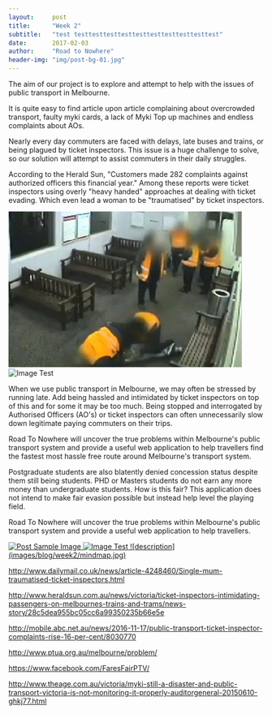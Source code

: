 ```yaml
---
layout:     post
title:      "Week 2"
subtitle:   "test testtesttesttesttesttesttesttesttesttest"
date:       2017-02-03
author:     "Road to Nowhere"
header-img: "img/post-bg-01.jpg"
---
```

 
The aim of our project is to explore and attempt to help with the issues of public transport in Melbourne.

It is quite easy to find article upon article complaining about overcrowded transport, faulty myki cards, a lack of Myki Top up machines and endless complaints about AOs.

Nearly every day commuters are faced with delays, late buses and trains, or being plagued by ticket inspectors. This issue is a huge challenge to solve, so our solution will attempt to assist commuters in their daily struggles.

According to the Herald Sun, "Customers made 282 complaints against authorized officers this financial year." Among these reports were ticket inspectors using overly "heavy handed" approaches at dealing with ticket evading. Which even lead a woman to be "traumatised" by ticket inspectors.

![description](images/blog/week2/heavyhanded.jpg)
<img src="{{ site.baseurl }}/images/blog/week2/heavyhanded.jpg" alt="Image Test">

When we use public transport in Melbourne, we may often be stressed by running late. Add being hassled and intimidated by ticket inspectors on top of this and for some it may be too much. Being stopped and interrogated by Authorised Officers (AO's) or ticket inspectors can often unnecessarily slow down legitimate paying commuters on their trips.


Road To Nowhere will uncover the true problems within Melbourne's public transport system and provide a useful web application to help travellers find the fastest most hassle free route around Melbourne's transport system.

Postgraduate students are also blatently denied concession status despite them still being students. PHD or Masters students do not earn any more money than undergraduate students. How is this fair? This application does not intend to make fair evasion possible but instead help level the playing field.

Road To Nowhere will uncover the true problems within Melbourne's public transport system and provide a useful web application to help travellers.



<a href="#">
    <img src="{{ site.baseurl }}/img/post-sample-image.jpg" alt="Post Sample Image">
    <img src="{{ site.baseurl }}/images/blog/week2/mindmap.jpg" alt="Image Test">
    ![description](images/blog/week2/mindmap.jpg)
</a>

http://www.dailymail.co.uk/news/article-4248460/Single-mum-traumatised-ticket-inspectors.html

http://www.heraldsun.com.au/news/victoria/ticket-inspectors-intimidating-passengers-on-melbournes-trains-and-trams/news-story/28c5dea955bc05cc6a99350235b66e5e

http://mobile.abc.net.au/news/2016-11-17/public-transport-ticket-inspector-complaints-rise-16-per-cent/8030770

http://www.ptua.org.au/melbourne/problem/

https://www.facebook.com/FaresFairPTV/

http://www.theage.com.au/victoria/myki-still-a-disaster-and-public-transport-victoria-is-not-monitoring-it-properly-auditorgeneral-20150610-ghkj77.html

